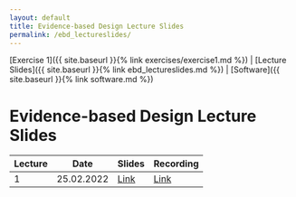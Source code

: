 ```yaml
---
layout: default
title: Evidence-based Design Lecture Slides
permalink: /ebd_lectureslides/
---
```


[Exercise 1]({{ site.baseurl }}{% link exercises/exercise1.md %}) | [Lecture Slides]({{ site.baseurl }}{% link ebd_lectureslides.md %}) | [Software]({{ site.baseurl }}{% link software.md %})

# Evidence-based Design Lecture Slides

| Lecture | Date       | Slides                                                      | Recording                                                   |
| ------- | ---------- | ----------------------------------------------------------- | ----------------------------------------------------------- |
|       1 | 25.02.2022 | [Link](https://polybox.ethz.ch/index.php/s/ulRM7VdTZGsb3lc) | [Link](https://polybox.ethz.ch/index.php/s/KeRecvRFOsInw2u) |
